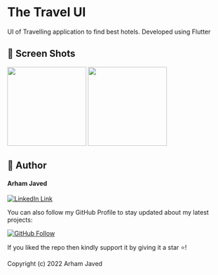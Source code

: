# The Travel UI

UI of Travelling application to find best hotels. Developed using Flutter

## 📱 Screen Shots

<img src="https://user-images.githubusercontent.com/101502781/164793244-71a617d0-b418-4a0e-9598-61df95e6443e.jpeg" width=180>  <img src="https://user-images.githubusercontent.com/101502781/164793251-2f8f9acf-58da-40ee-85d6-d6af084d54cb.jpeg" width=180>

## 🧑 Author

#### Arham Javed
[![LinkedIn Link](https://img.shields.io/badge/Connect-Arham-blue.svg?logo=linkedin&longCache=true&style=social&label=Connect
)](https://www.linkedin.com/in/arham-javed-9b4107216/)

You can also follow my GitHub Profile to stay updated about my latest projects:

[![GitHub Follow](https://img.shields.io/badge/Connect-Arham-blue.svg?logo=Github&longCache=true&style=social&label=Follow)](https://github.com/Arham07)

If you liked the repo then kindly support it by giving it a star ⭐!

Copyright (c) 2022 Arham Javed
